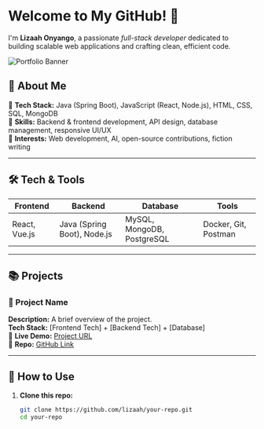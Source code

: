 # Welcome to My GitHub! 👋

I'm **Lizaah Onyango**, a passionate *full-stack developer* dedicated to building scalable web applications and crafting clean, efficient code.

![Portfolio Banner](https://your-image-link.com) <!-- Optional: Add a banner image -->

## 🚀 About Me

🔹 **Tech Stack:** Java (Spring Boot), JavaScript (React, Node.js), HTML, CSS, SQL, MongoDB  
🔹 **Skills:** Backend & frontend development, API design, database management, responsive UI/UX  
🔹 **Interests:** Web development, AI, open-source contributions, fiction writing  

---

## 🛠 Tech & Tools

| Frontend       | Backend                    | Database                | Tools                   |
|----------------|----------------------------|-------------------------|-------------------------|
| React, Vue.js  | Java (Spring Boot), Node.js| MySQL, MongoDB, PostgreSQL | Docker, Git, Postman    |

---

## 📚 Projects

### 📌 Project Name
**Description:** A brief overview of the project.  
**Tech Stack:** [Frontend Tech] + [Backend Tech] + [Database]  
🔗 **Live Demo:** [Project URL](#)  
📂 **Repo:** [GitHub Link](#)  

---

## 📖 How to Use

1. **Clone this repo:**
   ```sh
   git clone https://github.com/lizaah/your-repo.git
   cd your-repo
